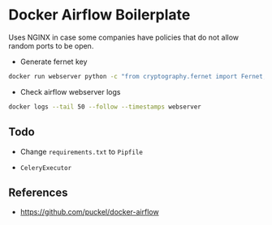 # Docker Airflow Boilerplate

Uses NGINX in case some companies have policies that do not allow random ports to be open.

- Generate fernet key

```sh
docker run webserver python -c "from cryptography.fernet import Fernet; FERNET_KEY = Fernet.generate_key().decode(); print(FERNET_KEY)"
```

- Check airflow webserver logs

```sh
docker logs --tail 50 --follow --timestamps webserver
```


## Todo

- Change `requirements.txt` to `Pipfile`

- `CeleryExecutor`


## References

- https://github.com/puckel/docker-airflow
